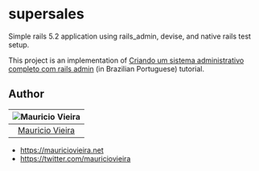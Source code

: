 # supersales

Simple rails 5.2 application using rails_admin, devise, and native rails test setup.

This project is an implementation of [Criando um sistema administrativo completo com rails admin](https://onebitcode.com/course/criando-um-sistema-administrativo-completo-com-rails-admin/) (in Brazilian Portuguese) tutorial.

## Author

| ![Mauricio Vieira](https://avatars2.githubusercontent.com/u/95258?s=150&v=4)|
|:---------------------:|
|  [Mauricio Vieira](https://github.com/mauriciovieira/)   |

+ <https://mauriciovieira.net>
+ <https://twitter.com/mauriciovieira>